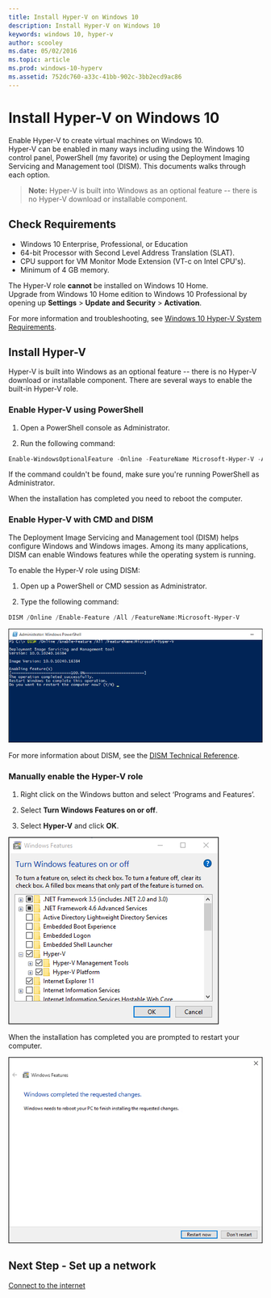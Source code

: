 ```yaml
---
title: Install Hyper-V on Windows 10
description: Install Hyper-V on Windows 10
keywords: windows 10, hyper-v
author: scooley
ms.date: 05/02/2016
ms.topic: article
ms.prod: windows-10-hyperv
ms.assetid: 752dc760-a33c-41bb-902c-3bb2ecd9ac86
---
```


# Install Hyper-V on Windows 10

Enable Hyper-V to create virtual machines on Windows 10.  
Hyper-V can be enabled in many ways including using the Windows 10 control panel, PowerShell (my favorite) or using the Deployment Imaging Servicing and Management tool (DISM). This documents walks through each option.

> **Note:**  Hyper-V is built into Windows as an optional feature -- there is no Hyper-V download or installable component. 

## Check Requirements

* Windows 10 Enterprise, Professional, or Education
* 64-bit Processor with Second Level Address Translation (SLAT).
* CPU support for VM Monitor Mode Extension (VT-c on Intel CPU's).
* Minimum of 4 GB memory.

The Hyper-V role **cannot** be installed on Windows 10 Home.  
Upgrade from Windows 10 Home edition to Windows 10 Professional by opening up **Settings** > **Update and Security** > **Activation**.

For more information and troubleshooting, see [Windows 10 Hyper-V System Requirements](../reference/hyper-v-requirements.md).


## Install Hyper-V 
Hyper-V is built into Windows as an optional feature -- there is no Hyper-V download or installable component.  There are several ways to enable the built-in Hyper-V role.

### Enable Hyper-V using PowerShell

1. Open a PowerShell console as Administrator.

2. Run the following command:
  ```powershell
  Enable-WindowsOptionalFeature -Online -FeatureName Microsoft-Hyper-V -All
  ```  

  If the command couldn't be found, make sure you're running PowerShell as Administrator.  

When the installation has completed you need to reboot the computer.  

### Enable Hyper-V with CMD and DISM

The Deployment Image Servicing and Management tool (DISM) helps configure Windows and Windows images.  Among its many applications, DISM can enable Windows features while the operating system is running.  

To enable the Hyper-V role using DISM:
1. Open up a PowerShell or CMD session as Administrator.

2. Type the following command:  
  ```powershell
  DISM /Online /Enable-Feature /All /FeatureName:Microsoft-Hyper-V
  ```  
  ![](media/dism_upd.png)

For more information about DISM, see the [DISM Technical Reference](https://technet.microsoft.com/en-us/library/hh824821.aspx).

### Manually enable the Hyper-V role

1. Right click on the Windows button and select ‘Programs and Features’.

2. Select **Turn Windows Features on or off**.

3. Select **Hyper-V** and click **OK**.  

![](media/enable_role_upd.png)

When the installation has completed you are prompted to restart your computer.

![](media/restart_upd.png)


## Next Step - Set up a network
[Connect to the internet](connect-to-network.md)
